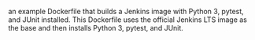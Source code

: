 an example Dockerfile that builds a Jenkins image with Python 3, pytest, and JUnit installed. This Dockerfile uses the official Jenkins LTS image as the base and then installs Python 3, pytest, and JUnit.
